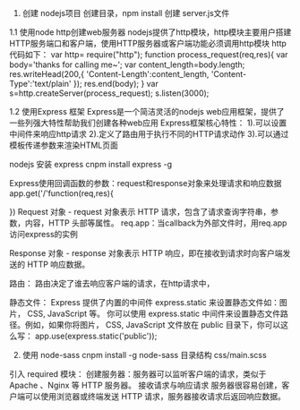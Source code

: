 1. 创建  nodejs项目
创建目录，npm install
创建 server.js文件

1.1 使用node http创建web服务器
nodejs提供了http模块，http模块主要用户搭建HTTP服务端口和客户端，使用HTTP服务器或客户端功能必须调用http模块
http代码如下：
var http= require("http");
function process_request(req,res){
    var body='thanks for calling me~';
    var content_length=body.length;
    res.writeHead(200,{
        'Content-Length':content_length,
        'Content-Type':'text/plain'
    });
    res.end(body);
}
var s=http.createServer(process_request);
s.listen(3000);

1.2 使用Express 框架
Express是一个简洁灵活的nodejs web应用框架，提供了一些列强大特性帮助我们创建各种web应用
Express框架核心特性：
1).可以设置中间件来响应http请求
2).定义了路由用于执行不同的HTTP请求动作
3).可以通过模板传递参数来渲染HTML页面

nodejs 安装 express
cnpm install express -g

Express使用回调函数的参数：request和response对象来处理请求和响应数据
app.get('/'function(req,res){

})
Request 对象 - request 对象表示 HTTP 请求，包含了请求查询字符串，参数，内容，HTTP 头部等属性。
req.app：当callback为外部文件时，用req.app访问express的实例


Response 对象 - response 对象表示 HTTP 响应，即在接收到请求时向客户端发送的 HTTP 响应数据。

路由：
路由决定了谁去响应客户端的请求，在http请求中，

静态文件：
Express 提供了内置的中间件 express.static 来设置静态文件如：图片， CSS, JavaScript 等。
你可以使用 express.static 中间件来设置静态文件路径。例如，如果你将图片， CSS, JavaScript 文件放在 public 目录下，你可以这么写：
app.use(express.static('public'));



2. 使用 node-sass  cnpm install -g node-sass
目录结构 css/main.scss 



引入 required 模块：
创建服务器：服务器可以监听客户端的请求，类似于 Apache 、Nginx 等 HTTP 服务器。
接收请求与响应请求 服务器很容易创建，客户端可以使用浏览器或终端发送 HTTP 请求，服务器接收请求后返回响应数据。

